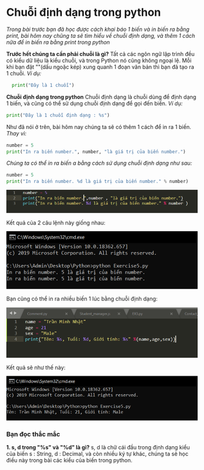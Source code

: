 # Chuỗi định dạng trong python #

*Trong bài trước bạn đã học được cách khai báo 1 biến và in biến ra bằng print, bài hôm nay chũng ta sẽ tìm hiểu về chuỗi định dạng, và thêm 1 cách nữa để in biến ra bằng print trong python*

**Trước hết chúng ta cần phải chuỗi là gì?**
Tất cả các ngôn ngữ lập trình đều có kiểu dữ liệu là kiểu chuỗi, và trong Python nó cũng không ngoại lệ. Mỗi khi bạn đặt ""(dấu ngoặc kép) xung quanh 1 đoạn văn bản thì bạn đã tạo ra 1 chuỗi.
*Ví dụ:*
```Python
  print("Đây là 1 chuỗi")
```

**Chuỗi định dạng trong python**
Chuỗi định dạng là chuỗi dùng để định dạng 1 biến, và cũng có thể sử dụng chuỗi định dạng để gọi đến biến.
*Ví dụ:*
```Python
print("Đây là 1 chuỗi định dạng : %s")
```
Như đã nói ở trên, bài hôm nay chúng ta sẽ có thêm 1 cách để in ra 1 biến.
*Thay vì:*
```Python
number = 5
print("In ra biến number.", number, "là giá trị của biến number.")
```
*Chúng ta có thể in ra biến a bằng cách sử dụng chuỗi định dạng như sau:*
```Python
number = 5
print("In ra biến number. %d là giá trị của biến number." % number)
```

![picture alt](./image/1.PNG)

Kết quả của 2 câu lệnh này giống nhau:

![picture alt](./image/2.PNG)

Bạn cũng có thể in ra nhiều biến 1 lúc bằng chuỗi định dạng:

![picture alt](./image/3.PNG)

Kết quả sẽ như thế này:

![picture alt](./image/4.PNG)

### Bạn đọc thắc mắc ###
**1. s, d trong "%s" và "%d" là gì?**
  s, d là chữ cái đầu trong định dạng kiểu của biến s : String, d : Decimal, và còn nhiều ký tự khác, chúng ta sẽ học điều này trong bài các kiểu của biến trong python.
